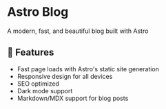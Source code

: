 # Astro Blog

A modern, fast, and beautiful blog built with Astro

## 🚀 Features

- Fast page loads with Astro's static site generation
- Responsive design for all devices
- SEO optimized
- Dark mode support
- Markdown/MDX support for blog posts

